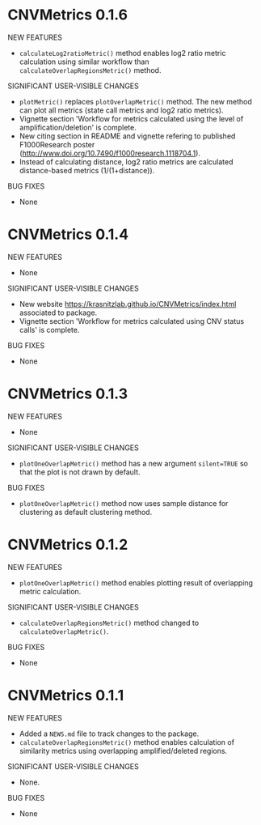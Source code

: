 # CNVMetrics 0.1.6

NEW FEATURES

* `calculateLog2ratioMetric()` method enables log2 ratio metric calculation using similar workflow than `calculateOverlapRegionsMetric()` method.

SIGNIFICANT USER-VISIBLE CHANGES

* `plotMetric()` replaces `plotOverlapMetric()` method. The new method can plot all metrics (state call metrics and log2 ratio metrics).
* Vignette section 'Workflow for metrics calculated using the level of amplification/deletion' is complete.
* New citing section in README and vignette refering to published F1000Research poster (http://www.doi.org/10.7490/f1000research.1118704.1). 
* Instead of calculating distance, log2 ratio metrics are calculated distance-based metrics (1/(1+distance)).

BUG FIXES

* None


# CNVMetrics 0.1.4

NEW FEATURES

* None

SIGNIFICANT USER-VISIBLE CHANGES

* New website https://krasnitzlab.github.io/CNVMetrics/index.html associated to package.
* Vignette section 'Workflow for metrics calculated using CNV status calls' is complete.

BUG FIXES

* None


# CNVMetrics 0.1.3

NEW FEATURES

* None

SIGNIFICANT USER-VISIBLE CHANGES

* `plotOneOverlapMetric()` method has a new argument `silent=TRUE` so that the plot is not drawn by default.

BUG FIXES

* `plotOneOverlapMetric()` method now uses sample distance for clustering as default clustering method.


# CNVMetrics 0.1.2

NEW FEATURES

* `plotOneOverlapMetric()` method enables plotting result of overlapping metric calculation.

SIGNIFICANT USER-VISIBLE CHANGES

* `calculateOverlapRegionsMetric()` method changed to `calculateOverlapMetric()`.

BUG FIXES

* None


# CNVMetrics 0.1.1

NEW FEATURES

* Added a `NEWS.md` file to track changes to the package.
* `calculateOverlapRegionsMetric()` method enables calculation of similarity metrics using overlapping amplified/deleted regions.

SIGNIFICANT USER-VISIBLE CHANGES

* None.

BUG FIXES

* None

